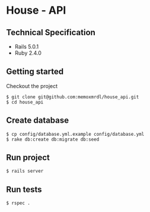 # House - API

## Technical Specification
* Rails 5.0.1
* Ruby 2.4.0

## Getting started

Checkout the project
```
$ git clone git@github.com:memoxmrdl/house_api.git
$ cd house_api
```

## Create database
```
$ cp config/database.yml.example config/database.yml
$ rake db:create db:migrate db:seed
```

## Run project
```
$ rails server
```

## Run tests
```
$ rspec .
```

